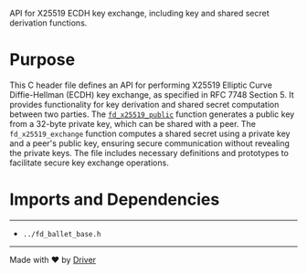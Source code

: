 <!--------------------------------------------------------------------------------->
<!-- IMPORTANT: This file is auto-generated by Driver (https://driver.ai). -------->
<!-- Manual edits may be overwritten on future commits. --------------------------->
<!--------------------------------------------------------------------------------->

API for X25519 ECDH key exchange, including key and shared secret derivation functions.

# Purpose
This C header file defines an API for performing X25519 Elliptic Curve Diffie-Hellman (ECDH) key exchange, as specified in RFC 7748 Section 5. It provides functionality for key derivation and shared secret computation between two parties. The [`fd_x25519_public`](<#fd_x25519_public>) function generates a public key from a 32-byte private key, which can be shared with a peer. The `fd_x25519_exchange` function computes a shared secret using a private key and a peer's public key, ensuring secure communication without revealing the private keys. The file includes necessary definitions and prototypes to facilitate secure key exchange operations.
# Imports and Dependencies

---
- `../fd_ballet_base.h`



---
Made with ❤️ by [Driver](https://www.driver.ai/)